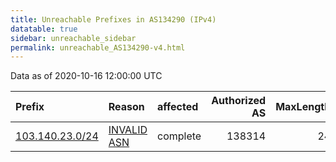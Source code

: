 ```yaml
---
title: Unreachable Prefixes in AS134290 (IPv4)
datatable: true
sidebar: unreachable_sidebar
permalink: unreachable_AS134290-v4.html
---
```


Data as of 2020-10-16 12:00:00 UTC


<div class="datatable-begin"></div>

| Prefix                                                   | Reason                                                                                                  | affected   |   Authorized AS |   MaxLength | Anchor                                       |   unreachable /24s |
|:---------------------------------------------------------|:--------------------------------------------------------------------------------------------------------|:-----------|----------------:|------------:|:---------------------------------------------|-------------------:|
| [103.140.23.0/24](https://stat.ripe.net/103.140.23.0/24) | [INVALID ASN](https://rpki-validator.ripe.net/announcement-preview?asn=AS134290&prefix=103.140.23.0/24) | complete   |          138314 |          24 | [APNIC](unreachable_APNIC_RPKI_Root-v4.html) |                  1 |

<div class="datatable-end"></div>